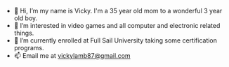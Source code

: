 - 👋 Hi, I’m my name is Vicky. I'm a 35 year old mom to a wonderful 3 year old boy.
- 👀 I’m interested in video games and all computer and electronic related things.
- 🌱 I’m currently enrolled at Full Sail University taking some certification programs.
- 📫 Email me at vickylamb87@gmail.com

<!---
shweebie22/shweebie22 is a ✨ special ✨ repository because its `README.md` (this file) appears on your GitHub profile.
You can click the Preview link to take a look at your changes.
--->
